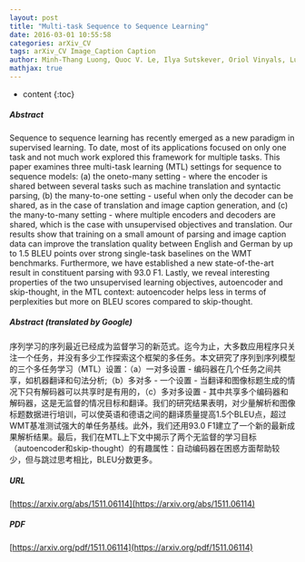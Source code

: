```yaml
---
layout: post
title: "Multi-task Sequence to Sequence Learning"
date: 2016-03-01 10:55:58
categories: arXiv_CV
tags: arXiv_CV Image_Caption Caption
author: Minh-Thang Luong, Quoc V. Le, Ilya Sutskever, Oriol Vinyals, Lukasz Kaiser
mathjax: true
---
```


* content
{:toc}

##### Abstract
Sequence to sequence learning has recently emerged as a new paradigm in supervised learning. To date, most of its applications focused on only one task and not much work explored this framework for multiple tasks. This paper examines three multi-task learning (MTL) settings for sequence to sequence models: (a) the oneto-many setting - where the encoder is shared between several tasks such as machine translation and syntactic parsing, (b) the many-to-one setting - useful when only the decoder can be shared, as in the case of translation and image caption generation, and (c) the many-to-many setting - where multiple encoders and decoders are shared, which is the case with unsupervised objectives and translation. Our results show that training on a small amount of parsing and image caption data can improve the translation quality between English and German by up to 1.5 BLEU points over strong single-task baselines on the WMT benchmarks. Furthermore, we have established a new state-of-the-art result in constituent parsing with 93.0 F1. Lastly, we reveal interesting properties of the two unsupervised learning objectives, autoencoder and skip-thought, in the MTL context: autoencoder helps less in terms of perplexities but more on BLEU scores compared to skip-thought.

##### Abstract (translated by Google)
序列学习的序列最近已经成为监督学习的新范式。迄今为止，大多数应用程序只关注一个任务，并没有多少工作探索这个框架的多任务。本文研究了序列到序列模型的三个多任务学习（MTL）设置：（a）一对多设置 - 编码器在几个任务之间共享，如机器翻译和句法分析;（b）多对多 - 一个设置 - 当翻译和图像标题生成的情况下只有解码器可以共享时是有用的，（c）多对多设置 - 其中共享多个编码器和解码器，这是无监督的情况目标和翻译。我们的研究结果表明，对少量解析和图像标题数据进行培训，可以使英语和德语之间的翻译质量提高1.5个BLEU点，超过WMT基准测试强大的单任务基线。此外，我们还用93.0 F1建立了一个新的最新成果解析结果。最后，我们在MTL上下文中揭示了两个无监督的学习目标（autoencoder和skip-thought）的有趣属性：自动编码器在困惑方面帮助较少，但与跳过思考相比，BLEU分数更多。

##### URL
[https://arxiv.org/abs/1511.06114](https://arxiv.org/abs/1511.06114)

##### PDF
[https://arxiv.org/pdf/1511.06114](https://arxiv.org/pdf/1511.06114)

